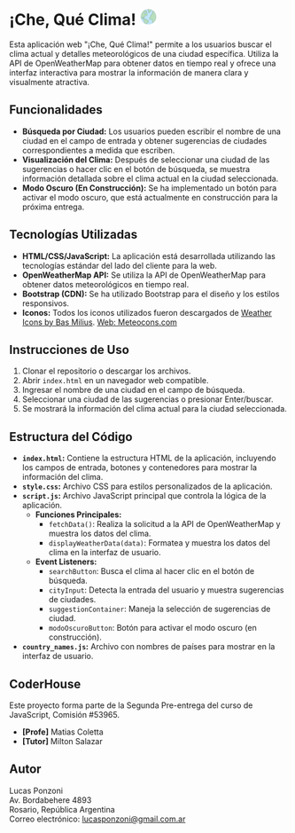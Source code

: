 # ¡Che, Qué Clima! <img src="./img/globe.gif" alt="Che, Qué Clima" style="width: 30px; height: auto;">

Esta aplicación web "¡Che, Qué Clima!" permite a los usuarios buscar el clima actual y detalles meteorológicos de una ciudad específica. Utiliza la API de OpenWeatherMap para obtener datos en tiempo real y ofrece una interfaz interactiva para mostrar la información de manera clara y visualmente atractiva.

## Funcionalidades

- **Búsqueda por Ciudad:** Los usuarios pueden escribir el nombre de una ciudad en el campo de entrada y obtener sugerencias de ciudades correspondientes a medida que escriben.
- **Visualización del Clima:** Después de seleccionar una ciudad de las sugerencias o hacer clic en el botón de búsqueda, se muestra información detallada sobre el clima actual en la ciudad seleccionada.
- **Modo Oscuro (En Construcción):** Se ha implementado un botón para activar el modo oscuro, que está actualmente en construcción para la próxima entrega.

## Tecnologías Utilizadas

- **HTML/CSS/JavaScript:** La aplicación está desarrollada utilizando las tecnologías estándar del lado del cliente para la web.
- **OpenWeatherMap API:** Se utiliza la API de OpenWeatherMap para obtener datos meteorológicos en tiempo real.
- **Bootstrap (CDN):** Se ha utilizado Bootstrap para el diseño y los estilos responsivos.
- **Iconos:** Todos los iconos utilizados fueron descargados de [Weather Icons by Bas Milius](https://github.com/basmilius/weather-icons). [Web: Meteocons.com](https://bas.dev/work/meteocons)

## Instrucciones de Uso

1. Clonar el repositorio o descargar los archivos.
2. Abrir `index.html` en un navegador web compatible.
3. Ingresar el nombre de una ciudad en el campo de búsqueda.
4. Seleccionar una ciudad de las sugerencias o presionar Enter/buscar.
5. Se mostrará la información del clima actual para la ciudad seleccionada.

## Estructura del Código

- **`index.html`:** Contiene la estructura HTML de la aplicación, incluyendo los campos de entrada, botones y contenedores para mostrar la información del clima.
- **`style.css`:** Archivo CSS para estilos personalizados de la aplicación.
- **`script.js`:** Archivo JavaScript principal que controla la lógica de la aplicación.
  - **Funciones Principales:**
    - `fetchData()`: Realiza la solicitud a la API de OpenWeatherMap y muestra los datos del clima.
    - `displayWeatherData(data)`: Formatea y muestra los datos del clima en la interfaz de usuario.
  - **Event Listeners:**
    - `searchButton`: Busca el clima al hacer clic en el botón de búsqueda.
    - `cityInput`: Detecta la entrada del usuario y muestra sugerencias de ciudades.
    - `suggestionContainer`: Maneja la selección de sugerencias de ciudad.
    - `modoOscuroButton`: Botón para activar el modo oscuro (en construcción).
- **`country_names.js`:** Archivo con nombres de países para mostrar en la interfaz de usuario.

## CoderHouse

Este proyecto forma parte de la Segunda Pre-entrega del curso de JavaScript, Comisión #53965.

- **[Profe]** Matias Coletta
- **[Tutor]** Milton Salazar

## Autor

Lucas Ponzoni  
Av. Bordabehere 4893  
Rosario, República Argentina  
Correo electrónico: lucasponzoni@gmail.com.ar

